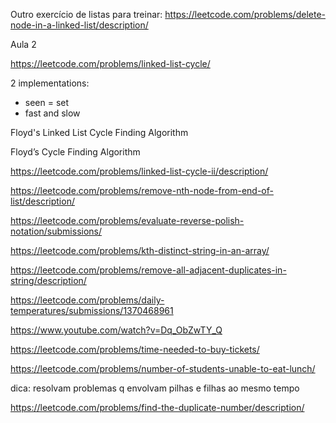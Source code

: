 Outro exercício de listas para treinar: https://leetcode.com/problems/delete-node-in-a-linked-list/description/

Aula 2 

https://leetcode.com/problems/linked-list-cycle/ 

2 implementations:
- seen = set
- fast and slow

Floyd's Linked List Cycle Finding Algorithm

Floyd’s Cycle Finding Algorithm

https://leetcode.com/problems/linked-list-cycle-ii/description/

https://leetcode.com/problems/remove-nth-node-from-end-of-list/description/

https://leetcode.com/problems/evaluate-reverse-polish-notation/submissions/

https://leetcode.com/problems/kth-distinct-string-in-an-array/

https://leetcode.com/problems/remove-all-adjacent-duplicates-in-string/description/

https://leetcode.com/problems/daily-temperatures/submissions/1370468961

https://www.youtube.com/watch?v=Dq_ObZwTY_Q 

https://leetcode.com/problems/time-needed-to-buy-tickets/

https://leetcode.com/problems/number-of-students-unable-to-eat-lunch/

dica: resolvam problemas q envolvam pilhas e filhas ao mesmo tempo

https://leetcode.com/problems/find-the-duplicate-number/description/